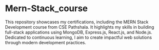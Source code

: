 # Mern-Stack_course
This repository showcases my certifications, including the MERN Stack Development course from CSE Pathshala. It highlights my skills in building full-stack applications using MongoDB, Express.js, React.js, and Node.js. Dedicated to continuous learning, I aim to create impactful web solutions through modern development practices.
